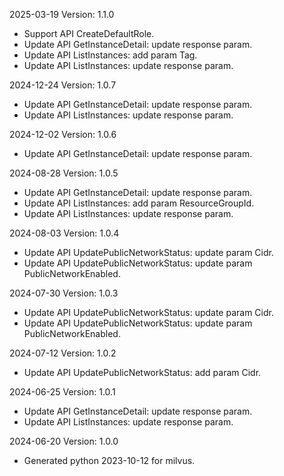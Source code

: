 2025-03-19 Version: 1.1.0
- Support API CreateDefaultRole.
- Update API GetInstanceDetail: update response param.
- Update API ListInstances: add param Tag.
- Update API ListInstances: update response param.


2024-12-24 Version: 1.0.7
- Update API GetInstanceDetail: update response param.
- Update API ListInstances: update response param.


2024-12-02 Version: 1.0.6
- Update API GetInstanceDetail: update response param.


2024-08-28 Version: 1.0.5
- Update API GetInstanceDetail: update response param.
- Update API ListInstances: add param ResourceGroupId.
- Update API ListInstances: update response param.


2024-08-03 Version: 1.0.4
- Update API UpdatePublicNetworkStatus: update param Cidr.
- Update API UpdatePublicNetworkStatus: update param PublicNetworkEnabled.


2024-07-30 Version: 1.0.3
- Update API UpdatePublicNetworkStatus: update param Cidr.
- Update API UpdatePublicNetworkStatus: update param PublicNetworkEnabled.


2024-07-12 Version: 1.0.2
- Update API UpdatePublicNetworkStatus: add param Cidr.


2024-06-25 Version: 1.0.1
- Update API GetInstanceDetail: update response param.
- Update API ListInstances: update response param.


2024-06-20 Version: 1.0.0
- Generated python 2023-10-12 for milvus.

